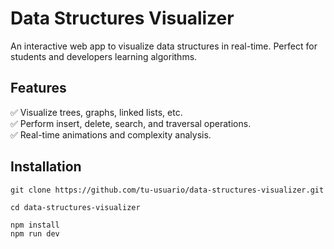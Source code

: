 # Data Structures Visualizer   

An interactive web app to visualize data structures in real-time. Perfect for students and developers learning algorithms.  

## Features  
✅ Visualize trees, graphs, linked lists, etc.  
✅ Perform insert, delete, search, and traversal operations.  
✅ Real-time animations and complexity analysis.  

## Installation  
```
git clone https://github.com/tu-usuario/data-structures-visualizer.git
```
```
cd data-structures-visualizer
```
```
npm install
npm run dev
```

